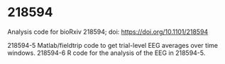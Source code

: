 # 218594
Analysis code for bioRxiv 218594; doi: https://doi.org/10.1101/218594

218594-5 Matlab/fieldtrip code to get trial-level EEG averages over time windows. 
218594-6 R code for the analysis of the EEG in 218594-5.



